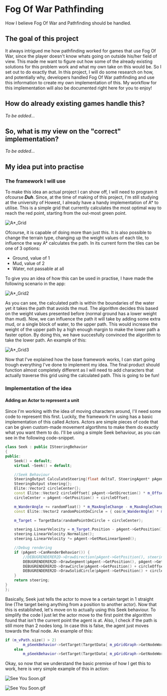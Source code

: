 # Fog Of War Pathfinding
How I believe Fog Of War and Pathfinding should be handled.

## The goal of this project
It always intrigued me how pathfinding worked for games that use Fog Of War, since the player doesn't know whats going on outside his/her field of view.
This made me want to figure out how some of the already existing solutions for this problem work and what my own take on this would be. 
So I set out to do exactly that.
In this project, I will do some research on how, and potentially why, developers handled Fog Of War pathfinding and use this information to create my own implementation of this.
My workflow for this implementation will also be documented right here for you to enjoy!

## How do already existing games handle this?
*To be added...*

## So, what is my view on the "correct" implementation?
*To be added...*

## My idea put into practise
### The framework I will use
To make this idea an actual project I can show off, I will need to program it ofcourse _**Duh**_.
Since, at the time of making of this project, I'm still studying at the university of Howest, I already have a handy implementation of A* to utilise.
This is a simple grid that currently calculates the most optimal way to reach the red point, starting from the out-most green point.

![A*\_Grid](https://github.com/Himistyr/Fog-Of-War-Pathfinding/blob/master/Images/Explanation/Explanation1.png "Explanation1")

Ofcourse, it is capable of doing more than just this. 
It is also possible to change the terrain type, changing up the weight values of each tile, to influence the way A* calculates the path.
In its current form the tiles can be one of 3 options:
 * Ground, value of 1
 * Mud, value of 2
 * Water, not passable at all
 <!-- end list -->
To give you an idea of how this can be used in practise, I have made the following scenario in the app:

![A*\_Grid2](https://github.com/Himistyr/Fog-Of-War-Pathfinding/blob/master/Images/Explanation/Explanation2.png "Explanation2")

As you can see, the calculated path is within the boundaries of the water yet it takes the path that avoids the mud.
The algorithm decides this based on the weight values presented before (normal ground has a lower weight than mud).
Now, we can influence the path it will take by adding some extra mud, or a single block of water, to the upper path.
This would increase the weight of the upper path by a high enough margin to make the lower path a faster option.
By doing this, we have succesfully convinced the algorithm to take the lower path.
An example of this:

![A*\_Grid3](https://github.com/Himistyr/Fog-Of-War-Pathfinding/blob/master/Images/Explanation/Explanation3.png "Explanation3")

Now that I've explained how the base framework works, I can start going trough everything I've done to implement my idea.
The final product should function almost completely different as I will need to add characters that actually traverse this grid using the calculated path.
This is going to be fun!

### Implementation of the idea
#### Adding an Actor to represent a unit
Since I'm working with the idea of moving characters around, I'll need some code to represent this first.
Luckily, the framework I'm using has a basic implementation of this called Actors.
Actors are simple pieces of code that can be given custom-made movement algortihms to make them do exactly what you want them to do.
I'll be using a simple Seek behaviour, as you can see in the following code-snippet.

```c++
class Seek : public ISteeringBehavior
{
public:
	Seek() = default;
	virtual ~Seek() = default;

	//Seek Behaviour
	SteeringOutput CalculateSteering(float deltaT, SteeringAgent* pAgent) override{
	SteeringOutput steering{};
	Elite::Vector2 circleCenter{};
	const Elite::Vector2 circleOffset{ pAgent->GetDirection() * m_OffsetDistance };
	circleCenter = pAgent->GetPosition() + circleOffset;

	m_WanderAngle += randomFloat() * m_MaxAngleChange - m_MaxAngleChange * 0.5f;
	const Elite::Vector2 randomPointOnCircle = { cos(m_WanderAngle) * m_CircleRadius, sin(m_WanderAngle) * m_CircleRadius };

	m_Target = TargetData(randomPointOnCircle + circleCenter);

	steering.LinearVelocity = m_Target.Position - pAgent->GetPosition();
	steering.LinearVelocity.Normalize();
	steering.LinearVelocity *= pAgent->GetMaxLinearSpeed();

	//Debug rendering
	if (pAgent->CanRenderBehavior()) {
		//DEBUGRENDERER2D->DrawDirection(pAgent->GetPosition(), steering.LinearVelocity, steering.LinearVelocity.Magnitude(), { 0.f, 1.f, 0.f, 0.5f }, 0.4f);
		DEBUGRENDERER2D->DrawSegment(pAgent->GetPosition(), pAgent->GetPosition() + circleOffset, { 0.f, 0.f, 1.f, 0.5f }, 0.4f);
		DEBUGRENDERER2D->DrawCircle(pAgent->GetPosition() + circleOffset, m_CircleRadius, { 0.f, 1.f, 0.f, 0.5f }, 0.3f);
		DEBUGRENDERER2D->DrawSolidCircle(pAgent->GetPosition() + circleOffset + randomPointOnCircle, 0.5f, { 0, 0 }, { 1.f, 0.f, 0.f, 0.5f }, 0.2f);
	}
	return steering;
}
};
```

Basically, Seek just tells the actor to move te a certain target in 1 straight line (The target being anything from a position to another actor).
Now that this is established, let's move on to actually using this Seek behaviour.
To simplify the code I just let the actor move to the first point the algorithm found that isn't the current point the agent is at.
Also, I check if the path is still more than 2 nodes long.
In case this is false, the agent just moves towards the final node.
An example of this:
```c++
if (m_vPath.size() > 2)
		m_pSeekBehavior->SetTarget(TargetData{ m_pGridGraph->GetNodeWorldPos(m_vPath[1]) });
	else 
		m_pSeekBehavior->SetTarget(TargetData{ m_pGridGraph->GetNodeWorldPos(endPathIdx) });
```
Okay, so now that we understand the basic premise of how I get this to work, here is very simple example of this in action:

![See You Soon.gif](https://github.com/Himistyr/Fog-Of-War-Pathfinding/blob/master/Images/ProgressGifs/FirstAgentAdded.gif "FirstAgentAdded")

![See You Soon.gif](https://github.com/Himistyr/Fog-Of-War-Pathfinding/blob/master/Images/SeeYouSoon.gif "See You Soon")
